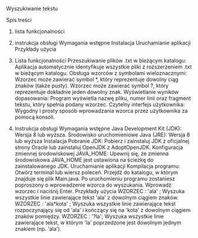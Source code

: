 Wyszukiwanie tekstu

Spis treści
  1. lista funkcjonalności
  2. instrukcja obsługi
     Wymagania wstępne
     Instalacja
     Uruchamianie aplikacji
     Przykłady użycia
   
1. Lista funkcjonalności
     Przeszukiwanie plików .txt w bieżącym katalogu:
        Aplikacja automatycznie identyfikuje wszystkie pliki z rozszerzeniem .txt w bieżącym katalogu.
     Obsługa wzorców z symbolami wieloznacznymi:
        Wzorzec może zawierać symbol *, który reprezentuje dowolny ciąg znaków (także pusty).
        Wzorzec może zawierać symbol ?, który reprezentuje dokładnie jeden dowolny znak.
     Wyświetlanie wyników dopasowania:
        Program wyświetla nazwę pliku, numer linii oraz fragment tekstu, który spełnia podany wzorzec.
     Czytelny interfejs użytkownika:
        Wygodny i prosty sposób wprowadzania wzorca przez użytkownika za pomocą konsoli.

2. Instrukcja obsługi
     Wymagania wstępne
        Java Development Kit (JDK): Wersja 8 lub wyższa.
        Środowisko uruchomieniowe Java (JRE): Wersja 8 lub wyższa
     Instalacja
        Pobranie JDK:
            Pobierz i zainstaluj JDK z oficjalnej strony Oracle lub zainstaluj OpenJDK z AdoptOpenJDK.
        Konfiguracja zmiennej środowiskowej JAVA_HOME:
            Upewnij się, że zmienna środowiskowa JAVA_HOME jest ustawiona na ścieżkę do zainstalowanego JDK.
     Uruchamianie aplikacji
        Kompilacja programu:
            Otwórz terminal lub wiersz poleceń.
            Przejdź do katalogu, w którym znajduje się plik Main.java.
            Po uruchomieniu programu zostaniesz poproszony o wprowadzenie wzorca do wyszukania. Wprowadź wzorzec i naciśnij Enter.
     Przykłady użycia
            WZORZEC : 'ala' ; Wyszuka wszystkie linie zawierające tekst 'ala' z dowolnym ciągiem znaków.
            WZORZEC : 'ala*kota' ; Wyszuka wszystkie linie zawierające tekst rozpoczynający się od 'ala' i kończący się na 'kota' z dowolnym ciągiem znaków pomiędzy.
            WZORZEC : '?la'; Wyszuka wszystkie linie zawierające tekst, w którym 'la' poprzedzone jest dowolnym jednym znakiem (np. 'ala').

